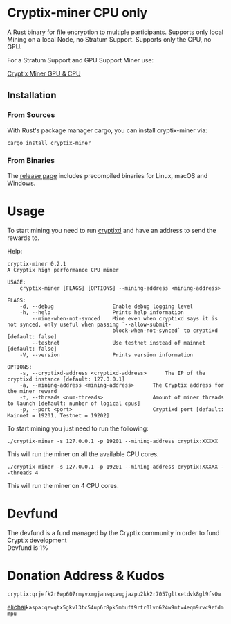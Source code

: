 # Cryptix-miner CPU only

A Rust binary for file encryption to multiple participants. Supports only local Mining on a local Node, no Stratum Support. Supports only the CPU, no GPU.

For a Stratum Support and GPU Support Miner use: 

[Cryptix Miner GPU & CPU](https://github.com/cryptix-network/cryptix-miner)



## Installation
### From Sources
With Rust's package manager cargo, you can install cryptix-miner via:

```sh
cargo install cryptix-miner
```

### From Binaries
The [release page](https://github.com/cryptix-network/cryptix-miner/releases) includes precompiled binaries for Linux, macOS and Windows.


# Usage
To start mining you need to run [cryptixd](https://github.com/cryptix-network/rusty-cryptix) and have an address to send the rewards to.

Help:
```
cryptix-miner 0.2.1
A Cryptix high performance CPU miner

USAGE:
    cryptix-miner [FLAGS] [OPTIONS] --mining-address <mining-address>

FLAGS:
    -d, --debug                   Enable debug logging level
    -h, --help                    Prints help information
        --mine-when-not-synced    Mine even when cryptixd says it is not synced, only useful when passing `--allow-submit-
                                  block-when-not-synced` to cryptixd  [default: false]
        --testnet                 Use testnet instead of mainnet [default: false]
    -V, --version                 Prints version information

OPTIONS:
    -s, --cryptixd-address <cryptixd-address>      The IP of the cryptixd instance [default: 127.0.0.1]
    -a, --mining-address <mining-address>      The Cryptix address for the miner reward
    -t, --threads <num-threads>                Amount of miner threads to launch [default: number of logical cpus]
    -p, --port <port>                          Cryptixd port [default: Mainnet = 19201, Testnet = 19202]
```

To start mining you just need to run the following:

`./cryptix-miner -s 127.0.0.1 -p 19201 --mining-address cryptix:XXXXX`


This will run the miner on all the available CPU cores.

`./cryptix-miner -s 127.0.0.1 -p 19201 --mining-address cryptix:XXXXX --threads 4 `

This will run the miner on 4 CPU cores.

# Devfund
The devfund is a fund managed by the Cryptix community in order to fund Cryptix development <br>
Devfund is 1%

# Donation Address & Kudos
`cryptix:qrjefk2r8wp607rmyvxmgjansqcwugjazpu2kk2r7057gltxetdvk8gl9fs0w`

 [elichai](https://github.com/elichai )`kaspa:qzvqtx5gkvl3tc54up6r8pk5mhuft9rtr0lvn624w9mtv4eqm9rvc9zfdmmpu`
